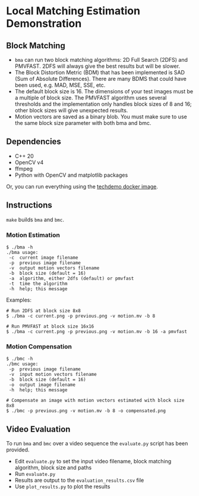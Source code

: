 # Local Matching Estimation Demonstration

## Block Matching
- `bma` can run two block matching algorithms: 2D Full Search (2DFS) and PMVFAST.
  2DFS will always give the best results but will be slower.
- The Block Distortion Metric (BDM) that has been implemented is SAD (Sum of
  Absolute Differences). There are many BDMS that could have been used, e.g.
  MAD, MSE, SSE, etc.
- The default block size is 16. The dimensions of your test images must be a
  multiple of block size. The PMVFAST algorithm uses several thresholds and
  the implementation only handles block sizes of 8 and 16; other block sizes
  will give unexpected results.
- Motion vectors are saved as a binary blob. You must make sure to use the
  same block size parameter with both bma and bmc.
  
## Dependencies
- C++ 20
- OpenCV v4
- ffmpeg
- Python with OpenCV and matplotlib packages

Or, you can run everything using the [techdemo docker image](https://github.com/mukoan/Docker).

## Instructions
`make` builds `bma` and `bmc`.


### Motion Estimation
```
$ ./bma -h
./bma usage:
 -c  current image filename
 -p  previous image filename
 -v  output motion vectors filename
 -b  block size (default = 16)
 -a  algorithm, either 2dfs (default) or pmvfast
 -t  time the algorithm
 -h  help; this message
```

Examples:

```
# Run 2DFS at block size 8x8
$ ./bma -c current.png -p previous.png -v motion.mv -b 8
```


```
# Run PMVFAST at block size 16x16
$ ./bma -c current.png -p previous.png -v motion.mv -b 16 -a pmvfast
```

### Motion Compensation
```
$ ./bmc -h
./bmc usage:
 -p  previous image filename
 -v  input motion vectors filename
 -b  block size (default = 16)
 -o  output image filename
 -h  help; this message
```

```
# Compensate an image with motion vectors estimated with block size 8x8
$ ./bmc -p previous.png -v motion.mv -b 8 -o compensated.png
```

## Video Evaluation
To run `bma` and `bmc` over a video sequence the `evaluate.py` script has been
provided.

- Edit `evaluate.py` to set the input video filename, block matching algorithm, block size and paths
- Run `evaluate.py`
- Results are output to the `evaluation_results.csv` file
- Use `plot_results.py` to plot the results
